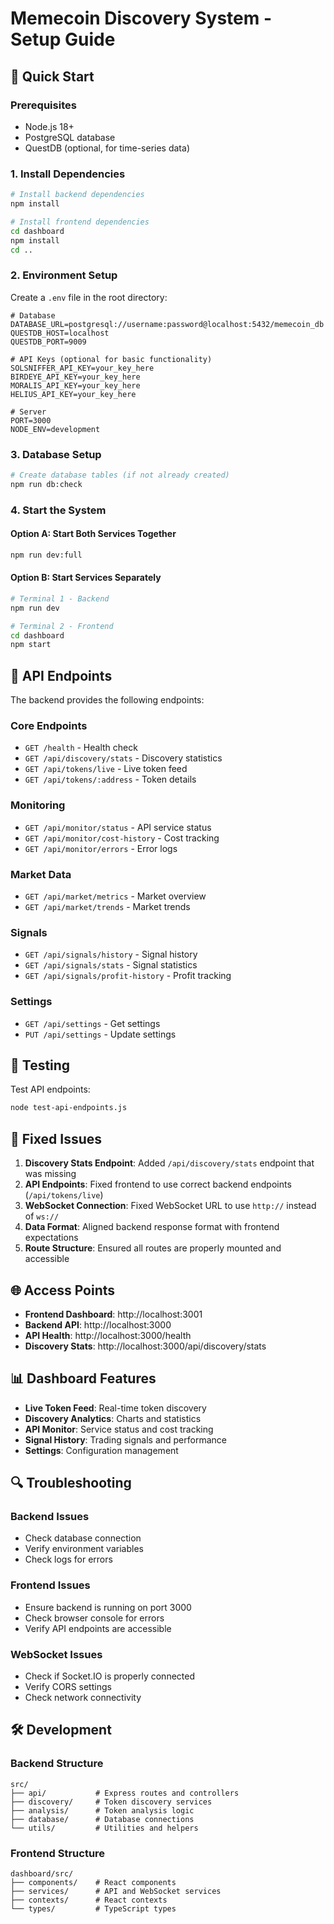 # Memecoin Discovery System - Setup Guide

## 🚀 Quick Start

### Prerequisites
- Node.js 18+ 
- PostgreSQL database
- QuestDB (optional, for time-series data)

### 1. Install Dependencies

```bash
# Install backend dependencies
npm install

# Install frontend dependencies
cd dashboard
npm install
cd ..
```

### 2. Environment Setup

Create a `.env` file in the root directory:

```env
# Database
DATABASE_URL=postgresql://username:password@localhost:5432/memecoin_db
QUESTDB_HOST=localhost
QUESTDB_PORT=9009

# API Keys (optional for basic functionality)
SOLSNIFFER_API_KEY=your_key_here
BIRDEYE_API_KEY=your_key_here
MORALIS_API_KEY=your_key_here
HELIUS_API_KEY=your_key_here

# Server
PORT=3000
NODE_ENV=development
```

### 3. Database Setup

```bash
# Create database tables (if not already created)
npm run db:check
```

### 4. Start the System

#### Option A: Start Both Services Together
```bash
npm run dev:full
```

#### Option B: Start Services Separately
```bash
# Terminal 1 - Backend
npm run dev

# Terminal 2 - Frontend
cd dashboard
npm start
```

## 📡 API Endpoints

The backend provides the following endpoints:

### Core Endpoints
- `GET /health` - Health check
- `GET /api/discovery/stats` - Discovery statistics
- `GET /api/tokens/live` - Live token feed
- `GET /api/tokens/:address` - Token details

### Monitoring
- `GET /api/monitor/status` - API service status
- `GET /api/monitor/cost-history` - Cost tracking
- `GET /api/monitor/errors` - Error logs

### Market Data
- `GET /api/market/metrics` - Market overview
- `GET /api/market/trends` - Market trends

### Signals
- `GET /api/signals/history` - Signal history
- `GET /api/signals/stats` - Signal statistics
- `GET /api/signals/profit-history` - Profit tracking

### Settings
- `GET /api/settings` - Get settings
- `PUT /api/settings` - Update settings

## 🧪 Testing

Test API endpoints:
```bash
node test-api-endpoints.js
```

## 🔧 Fixed Issues

1. **Discovery Stats Endpoint**: Added `/api/discovery/stats` endpoint that was missing
2. **API Endpoints**: Fixed frontend to use correct backend endpoints (`/api/tokens/live`)
3. **WebSocket Connection**: Fixed WebSocket URL to use `http://` instead of `ws://`
4. **Data Format**: Aligned backend response format with frontend expectations
5. **Route Structure**: Ensured all routes are properly mounted and accessible

## 🌐 Access Points

- **Frontend Dashboard**: http://localhost:3001
- **Backend API**: http://localhost:3000
- **API Health**: http://localhost:3000/health
- **Discovery Stats**: http://localhost:3000/api/discovery/stats

## 📊 Dashboard Features

- **Live Token Feed**: Real-time token discovery
- **Discovery Analytics**: Charts and statistics
- **API Monitor**: Service status and cost tracking
- **Signal History**: Trading signals and performance
- **Settings**: Configuration management

## 🔍 Troubleshooting

### Backend Issues
- Check database connection
- Verify environment variables
- Check logs for errors

### Frontend Issues
- Ensure backend is running on port 3000
- Check browser console for errors
- Verify API endpoints are accessible

### WebSocket Issues
- Check if Socket.IO is properly connected
- Verify CORS settings
- Check network connectivity

## 🛠 Development

### Backend Structure
```
src/
├── api/           # Express routes and controllers
├── discovery/     # Token discovery services
├── analysis/      # Token analysis logic
├── database/      # Database connections
└── utils/         # Utilities and helpers
```

### Frontend Structure
```
dashboard/src/
├── components/    # React components
├── services/      # API and WebSocket services
├── contexts/      # React contexts
└── types/         # TypeScript types
``` 